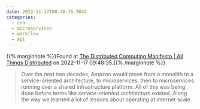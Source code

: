 ```yaml
---
date: 2022-11-17T08:48:35.904Z
categories:
  - soa
  - microservices
  - workflow
  - api
---
```

{{% marginnote %}}Found at [The Distributed Computing Manifesto | All Things Distributed](https://www.allthingsdistributed.com/2022/11/amazon-1998-distributed-computing-manifesto.html) on 2022-11-17 09:48:35.{{% /marginnote %}}

> Over the next two decades, Amazon would move from a monolith to a service-oriented architecture, to microservices, then to microservices running over a shared infrastructure platform. All of this was being done before terms like _service-oriented architecture_ existed. Along the way we learned a lot of lessons about operating at internet scale.

